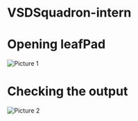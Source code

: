 # VSDSquadron-intern
# Opening leafPad
![Picture 1](https://github.com/trjerish/VSDSquadron-intern/assets/155642455/c900c642-5811-4809-9601-c9fe2c219029)
# Checking the output
![Picture 2](https://github.com/trjerish/VSDSquadron-intern/assets/155642455/72f4c506-07dd-4e19-a9ec-f6a54d36b795)
